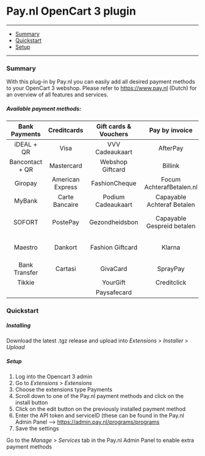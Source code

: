 # Pay.nl OpenCart 3 plugin

---
- [Summary](#summary)
- [Quickstart](#quickstart)
- [Setup](#setup)

---
### Summary

With this plug-in by Pay.nl you can easily add all desired payment methods to your OpenCart 3 webshop. Please refer to https://www.pay.nl (Dutch) for an overview of all features and services. 

##### Available payment methods:

Bank Payments  | Creditcards | Gift cards & Vouchers | Pay by invoice | Others | 
:-----------: | :-----------: | :-----------: | :-----------: | :-----------: |
iDEAL + QR |Visa | VVV Cadeaukaart | AfterPay | PayPal |
Bancontact + QR |  Mastercard | Webshop Giftcard | Billink | WeChatPay | 
Giropay |American Express | FashionCheque |Focum AchterafBetalen.nl | AmazonPay |
MyBank | Carte Bancaire | Podium Cadeaukaart | Capayable Achteraf Betalen | Cashly | 
SOFORT | PostePay | Gezondheidsbon | Capayable Gespreid betalen | Pay Fixed Price (phone) |
Maestro | Dankort | Fashion Giftcard | Klarna | Instore Payments (POS) |
Bank Transfer | Cartasi | GivaCard | SprayPay | Przelewy24 | 
| Tikkie | | YourGift | Creditclick | | 
| | | Paysafecard |


### Quickstart

##### Installing

Download the latest .tgz release and upload into *Extensions* > *Installer* > *Upload*

##### Setup

1. Log into the Opencart 3 admin
2. Go to *Extensions* > *Extensions*
3. Choose the extensions type Payments
4. Scroll down to one of the Pay.nl payment methods and click on the install button
5. Click on the edit button on the previously installed payment method
6. Enter the API token and serviceID (these can be found in the Pay.nl Admin Panel --> https://admin.pay.nl/programs/programs
7. Save the settings

Go to the *Manage* > *Services* tab in the Pay.nl Admin Panel to enable extra payment methods
